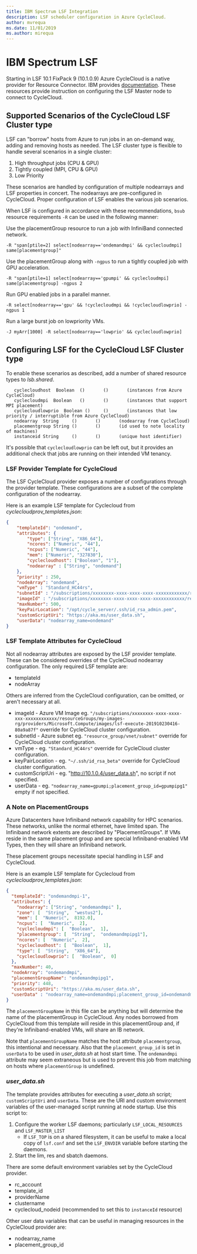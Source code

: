 ```yaml
---
title: IBM Spectrum LSF Integration
description: LSF scheduler configuration in Azure CycleCloud.
author: mvrequa
ms.date: 11/01/2019
ms.author: mirequa
---
```


# IBM Spectrum LSF

Starting in LSF 10.1 FixPack 9 (10.1.0.9) Azure CycleCloud is a native provider
for Resource Connector. IBM provides [documentation](https://www.ibm.com/support/knowledgecenter/en/SSWRJV_10.1.0/lsf_resource_connector/lsf_rc_cycle_config.html). These resources provide instruction on configuring the LSF Master node to connect to CycleCloud.

## Supported Scenarios of the CycleCloud LSF Cluster type

LSF can "borrow" hosts from Azure to run jobs in an on-demand way, adding and 
removing hosts as needed. The LSF 
cluster type is flexible to handle several scenarios in a single cluster:

1. High throughput jobs (CPU & GPU)
2. Tightly coupled (MPI, CPU & GPU)
3. Low Priority

These scenarios are handled by configuration of multiple nodearrays and LSF properties in concert. The nodearrays are pre-configured in  CycleCloud. Proper configuration of LSF enables the various job scenarios.

When LSF is configured in accordance with these recommendations, `bsub` resource requirements `-R` can be used in the following manner:

Use the placementGroup resource to run a job with InfiniBand connected network.

```
-R "span[ptile=2] select[nodearray=='ondemandmpi' && cyclecloudmpi] same[placementgroup]"
```

Use the placementGroup along with `-ngpus` to run a tightly coupled job with GPU 
acceleration.

```
-R "span[ptile=1] select[nodearray=='gpumpi' && cyclecloudmpi] same[placementgroup] -ngpus 2
```

Run GPU enabled jobs in a parallel manner.

```
-R select[nodearray=='gpu' && !cyclecloudmpi && !cyclecloudlowprio] -ngpus 1
```

Run a large burst job on lowpriority VMs.

```
-J myArr[1000] -R select[nodearray=='lowprio' && cyclecloudlowprio]
```

## Configuring LSF for the CycleCloud LSF Cluster type

To enable these scenarios as described, add a number of shared
resource types to _lsb.shared_.

``` 
   cyclecloudhost  Boolean  ()       ()       (instances from Azure CycleCloud)
   cyclecloudmpi  Boolean   ()       ()       (instances that support MPI placement)
   cyclecloudlowprio  Boolean ()     ()       (instances that low priority / interruptible from Azure CycleCloud)
   nodearray  String     ()       ()       (nodearray from CycleCloud)
   placementgroup String ()       ()       (id used to note locality of machines)
   instanceid String     ()       ()       (unique host identifier)
```

It's possible that `cyclecloudlowprio` can be left out, but it provides an additional check that jobs are running on their intended VM tenancy.

### LSF Provider Template for CycleCloud

The LSF CycleCloud provider exposes a number of configurations
through the provider template. These configurations are a subset of the complete configuration of the nodearray.

Here is an example LSF template for Cyclecloud from _cyclecloudprov_templates.json_:

``` json
{
    "templateId": "ondemand",
    "attributes": {
        "type": ["String", "X86_64"],
        "ncores": ["Numeric", "44"],
        "ncpus": ["Numeric", "44"],
        "mem": ["Numeric", "327830"],
        "cyclecloudhost": ["Boolean", "1"],
        "nodearray" : ["String", "ondemand"]
    },
    "priority" : 250,
    "nodeArray": "ondemand",
    "vmType" : "Standard_HC44rs",
    "subnetId" : "/subscriptions/xxxxxxxx-xxxx-xxxx-xxxx-xxxxxxxxxxxx/resourceGroups/azurecyclecloud-lab/providers/Microsoft.Network/virtualNetworks/hpc-network/subnets/compute",
    "imageId" : "/subscriptions/xxxxxxxx-xxxx-xxxx-xxxx-xxxxxxxxxxxx/resourceGroups/azurecyclecloud-lab/providers/Microsoft.Compute/images/lsf-worker-a4bc2f10",
    "maxNumber": 500,
    "keyPairLocation": "/opt/cycle_server/.ssh/id_rsa_admin.pem",
    "customScriptUri": "https://aka.ms/user_data.sh",
    "userData": "nodearray_name=ondemand"
}
```

### LSF Template Attributes for CycleCloud

Not all nodearray attributes are exposed by the LSF provider template.
These can be considered overrides of the CycleCloud
nodearray configuration. The only required LSF template are:

* templateId
* nodeArray

Others are inferred from the CycleCloud configuration, can be omitted, or aren't necessary at all.

* imageId - Azure VM Image eg. `"/subscriptions/xxxxxxxx-xxxx-xxxx-xxx-xxxxxxxxxxxx/resourceGroups/my-images-rg/providers/Microsoft.Compute/images/lsf-execute-201910230416-80a9a87f"` override for CycleCloud cluster configuration.
* subnetId - Azure subnet eg. `"resource_group/vnet/subnet"` override for CycleCloud cluster configuration.
* vmType - eg. `"Standard_HC44rs"` override for CycleCloud cluster configuration.
* keyPairLocation - eg. `"~/.ssh/id_rsa_beta"` override for CycleCloud cluster configuration.
* customScriptUri - eg. "http://10.1.0.4/user_data.sh", no script if not specified.
* userData - eg. `"nodearray_name=gpumpi;placement_group_id=gpumpipg1"` empty if not specified.

### A Note on PlacementGroups

Azure Datacenters have Infiniband network capability for HPC scenarios. These
networks, unlike the normal ethernet, have limited span. The Infiniband network
extents are described by "PlacementGroups". If VMs reside in the same placement
group and are special Infiniband-enabled VM Types, then they will share an 
Infiniband network. 

These placement groups necessitate special handling in LSF and CycleCloud.

Here is an example LSF template for Cyclecloud from _cyclecloudprov_templates.json_:

```json
{
  "templateId": "ondemandmpi-1",
  "attributes": {
    "nodearray": ["String", "ondemandmpi" ],
    "zone": [  "String",  "westus2"],
    "mem": [  "Numeric",  8192.0],
    "ncpus": [  "Numeric",  2],
    "cyclecloudmpi": [  "Boolean",  1],
    "placementgroup": [  "String",  "ondemandmpipg1"],
    "ncores": [  "Numeric",  2],
    "cyclecloudhost": [  "Boolean",  1],
    "type": [  "String",  "X86_64"],
    "cyclecloudlowprio": [  "Boolean",  0]
  },
  "maxNumber": 40,
  "nodeArray": "ondemandmpi",
  "placementGroupName": "ondemandmpipg1",
  "priority": 448,
  "customScriptUri": "https://aka.ms/user_data.sh",
  "userData" : "nodearray_name=ondemandmpi;placement_group_id=ondemandmpipg1"
}
```

The `placementGroupName` in this file can be anything but will determine the 
name of the placementGroup in CycleCloud. Any nodes borrowed from CycleCloud 
from this template will reside in this placementGroup and, if they're Infiniband-enabled VMs, will share an IB network.

Note that `placementGroupName` matches the host attribute `placementgroup`, this
intentional and necessary. Also that the
`placement_group_id` is set in `userData` to be used in _user_data.sh_ at 
host start time.
 The `ondemandmpi` attribute may seem extraneous but is used to 
prevent this job from 
matching on hosts where `placementGroup` is undefined.

### _user_data.sh_

The template provides attributes for executing a _user_data.sh_ script; `customScriptUri` and `userData`. These are the URI and custom environment variables of the user-managed script running at node startup. Use this script to:

1. Configure the worker LSF daemons; particularly `LSF_LOCAL_RESOURCES` and `LSF_MASTER_LIST`
    - If `LSF_TOP` is on a shared filesystem, it can be useful to make a local copy of `lsf.conf` and set the `LSF_ENVDIR` variable before starting the daemons.
2. Start the lim, res and sbatch daemons.

There are some default environment variables set by the CycleCloud provider. 

* rc_account
* template_id 
* providerName
* clustername 
* cyclecloud_nodeid (recommended to set this to `instanceId` resource)

Other user data variables that can be useful in managing resources in the CycleCloud provider are:

* nodearray_name
* placement_group_id
